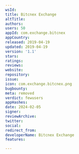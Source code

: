 ```yaml
---
wsId: 
title: Bitcnex Exchange
altTitle: 
authors: 
users: 50
appId: com.exchange.bitcnex
appCountry: 
released: 2019-04-19
updated: 2019-04-19
version: '1.1'
stars: 
ratings: 
reviews: 
website: 
repository: 
issue: 
icon: com.exchange.bitcnex.png
bugbounty: 
meta: removed
verdict: fewusers
appHashes: 
date: 2024-02-05
signer: 
reviewArchive: 
twitter: 
social: 
redirect_from: 
developerName: Bitcnex Exchange
features: 

---
```


